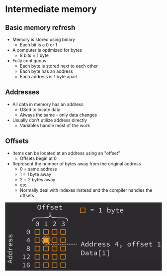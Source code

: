 # Intermediate memory
## Basic memory refresh
- Memory is stored using binary
    - Each bit is a 0 or 1
- A computer is optimized for bytes
    - 8 bits = 1 byte
- Fully contiguous
    - Each byte is stored next to each other
    - Each byte has an address
    - Each address is 1 byte apart

## Addresses
- All data in memory has an address
    - USed to locate data
    - Always the same - only data changes
- Usually don't utilize address directly
    - Variables handle most of the work

## Offsets
- Items can be located at an address using an "offset"
    - Offsets begin at 0
- Represent the number of bytes away from the original address
    - 0 = same address
    - 1 = 1 byte away
    - 2 = 2 bytes away
    - etc.
    - Normally deal with indexes instead and the compiler handles the offsets

![Addresses](images/addresses.png)